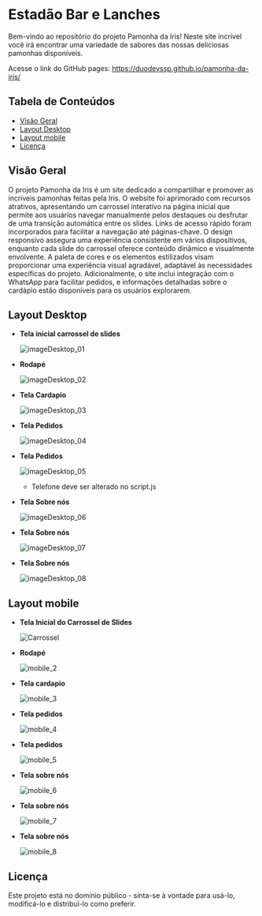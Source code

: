 # Estadão Bar e Lanches

Bem-vindo ao repositório do projeto Pamonha da Iris! Neste site incrível você irá encontrar uma variedade de sabores das nossas deliciosas pamonhas disponíveis.

Acesse o link do GitHub pages: https://duodevssp.github.io/pamonha-da-iris/

## Tabela de Conteúdos

- [Visão Geral](#visão-geral)
- [Layout Desktop](#layout-desktop)
- [Layout mobile](#layout-mobile)
- [Licença](#licença)

## Visão Geral

O projeto Pamonha da Iris é um site dedicado a compartilhar e promover as incríveis pamonhas feitas pela Iris. 
O website foi aprimorado com recursos atrativos, apresentando um carrossel interativo na página inicial que permite aos usuários navegar manualmente pelos destaques ou desfrutar de uma transição automática entre os slides. Links de acesso rápido foram incorporados para facilitar a navegação até páginas-chave. O design responsivo assegura uma experiência consistente em vários dispositivos, enquanto cada slide do carrossel oferece conteúdo dinâmico e visualmente envolvente. A paleta de cores e os elementos estilizados visam proporcionar uma experiência visual agradável, adaptável às necessidades específicas do projeto. Adicionalmente, o site inclui integração com o WhatsApp para facilitar pedidos, e informações detalhadas sobre o cardápio estão disponíveis para os usuários explorarem.

## Layout Desktop

- **Tela inicial carrossel de slides**

  ![imageDesktop_01](https://github.com/duodevssp/pamonha-da-iris/assets/153000935/0ac75dfa-47ee-4fa4-a59a-83854d26e4b6)

  
- **Rodapé**

  ![imageDesktop_02](https://github.com/duodevssp/pamonha-da-iris/assets/153000935/29f2f0fb-5d0d-460b-bd8d-71535f8512e2)
  
- **Tela Cardapio**

  ![imageDesktop_03](https://github.com/duodevssp/pamonha-da-iris/assets/153000935/c266be0a-b046-4f7d-b938-1b050fc37c08)
  
- **Tela Pedidos**

  ![imageDesktop_04](https://github.com/duodevssp/pamonha-da-iris/assets/153000935/74173aeb-453e-4890-b563-747ecc040255)

- **Tela Pedidos**

  ![imageDesktop_05](https://github.com/duodevssp/pamonha-da-iris/assets/153000935/09e2c11a-72e6-4d28-9892-d1bd2ac1e249)
  - Telefone deve ser alterado no script.js
- **Tela Sobre nós**

  ![imageDesktop_06](https://github.com/duodevssp/pamonha-da-iris/assets/153000935/ee5551ec-6f71-4723-b7d4-92945d70a807)
  
- **Tela Sobre nós**

  ![imageDesktop_07](https://github.com/duodevssp/pamonha-da-iris/assets/153000935/e56f8421-3157-4326-8ea8-43a58bd02bbb)
  
- **Tela Sobre nós**

  ![imageDesktop_08](https://github.com/duodevssp/pamonha-da-iris/assets/153000935/ad0f8eb1-8d48-40a5-9451-6e5c1741ad86)

## Layout mobile
- **Tela Inicial do Carrossel de Slides**
  
  ![Carrossel](https://github.com/duodevssp/pamonha-da-iris/assets/153000935/1cb7845c-c848-45bb-9b44-084e4b6ac0bf)
- **Rodapé**
  
  ![mobile_2](https://github.com/duodevssp/pamonha-da-iris/assets/153000935/2362cc4b-60d7-4061-9169-062b8a8084c5)

- **Tela cardapio**
  
  ![mobile_3](https://github.com/duodevssp/pamonha-da-iris/assets/153000935/2087ca30-afae-4bc9-bf24-bc56c839c057)

- **Tela pedidos**

  ![mobile_4](https://github.com/duodevssp/pamonha-da-iris/assets/153000935/c824cc4d-00f5-43a8-80e1-0376e93b7274)

- **Tela pedidos**
  
  ![mobile_5](https://github.com/duodevssp/pamonha-da-iris/assets/153000935/cacab942-b83a-4645-8360-b5672fe6b737)

- **Tela sobre nós**
  
  ![mobile_6](https://github.com/duodevssp/pamonha-da-iris/assets/153000935/3e21a979-27db-45da-ba4d-142523c14aee)

- **Tela sobre nós**
  
  ![mobile_7](https://github.com/duodevssp/pamonha-da-iris/assets/153000935/2230533f-5138-4562-91c0-f1100012497f)

- **Tela sobre nós**

  ![mobile_8](https://github.com/duodevssp/pamonha-da-iris/assets/153000935/f14f38e1-6382-49fe-a666-b87f70baa426)
  
## Licença

Este projeto está no domínio público - sinta-se à vontade para usá-lo, modificá-lo e distribuí-lo como preferir.

